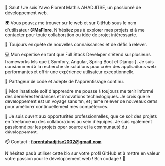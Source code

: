 👋 Salut ! Je suis Yawo Florent Mathis AHADJITSE, un passionné de développement web.

🌍 Vous pouvez me trouver sur le web et sur GitHub sous le nom d'utilisateur **@MaFlore**. N'hésitez pas à explorer mes projets et à me contacter pour toute collaboration ou idée de projet intéressante.

🌱 Toujours en quête de nouvelles connaissances et de défis à relever.

💻 Mon expertise en tant que Full Stack Developer s'étend sur plusieurs frameworks tels que { Symfony, Angular, Spring Boot et Django }. Je suis constamment à la recherche de solutions pour créer des applications web performantes et offrir une expérience utilisateur exceptionnelle.

🚀 Partageur de code et adepte de l'apprentissage continu.

🚀 Mon insatiable soif d'apprendre me pousse à toujours me tenir informé des dernières tendances et innovations technologiques. Je crois que le développement est un voyage sans fin, et j'aime relever de nouveaux défis pour améliorer continuellement mes compétences.

🤝 Je suis ouvert aux opportunités professionnelles, que ce soit des projets en freelance ou des collaborations au sein d'équipes. Je suis également passionné par les projets open source et la communauté du développement.

📫 Contact : **florentahadjitse2002@gmail.com**

N'hésitez pas à utiliser cette bio sur votre profil GitHub et à mettre en valeur votre passion pour le développement web ! Bon codage ! 🚀



